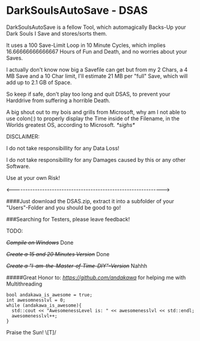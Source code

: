 # DarkSoulsAutoSave - DSAS

DarkSoulsAutoSave is a fellow Tool, which automagically Backs-Up your Dark Souls I Save and stores/sorts them.

It uses a 100 Save-Limit Loop in 10 Minute Cycles, which implies 16.66666666666667 Hours of Fun and Death, and no worries about your Saves.

I actually don't know now big a Savefile can get but from my 2 Chars, a 4 MB Save and a 10 Char limit, I'll estimate 21 MB per "full" Save, which will add up to 2.1 GB of Space.

So keep if safe, don't play too long and quit DSAS, to prevent your Harddrive from suffering a horrible Death.

A big shout out to my bois and grills from Microsoft, why am I not able to use colon(:) to properly display the Time inside of the Filename, in the Worlds greatest OS, according to Microsoft. _\*sighs\*_


DISCLAIMER:

I do not take responsibillity for any Data Loss!

I do not take responsibillity for any Damages caused by this or any other Software.

Use at your own Risk!

<-------------------------------------------------------------->

####Just download the DSAS.zip, extract it into a subfolder of your "Users"-Folder and you should be good to go! 


###Searching for Testers, please leave feedback!

TODO:

~~*Compile on Windows*~~  Done

~~*Create a 15 and 20 Minutes Version*~~  Done

~~*Create a "I-am-the-Master-of-Time-DIY"-Version*~~  Nahhh

#####Great Honor to:
*https://github.com/andakawa* for helping me with Multithreading

```
bool andakawa_is_awesome = true;
int awesomnesslvl = 0;
while (andakawa_is_awesome){
  std::cout << "AwesomenessLevel is: " << awesomenesslvl << std::endl;
  awesomenesslvl++;
}
```

Praise the Sun! \\\[T]/

